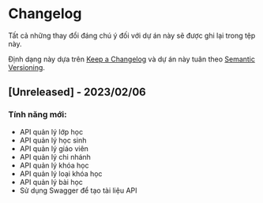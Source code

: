# Changelog

Tất cả những thay đổi đáng chú ý đối với dự án này sẽ được ghi lại trong tệp này.

Định dạng này dựa trên [Keep a Changelog](https://keepachangelog.com/en/1.0.0/) và dự án này tuân theo [Semantic Versioning](https://semver.org/spec/v2.0.0.html).

## [Unreleased] - 2023/02/06

### Tính năng mới:

- API quản lý lớp học
- API quản lý học sinh
- API quản lý giáo viên
- API quản lý chi nhánh
- API quản lý khóa học
- API quản lý loại khóa học
- API quản lý bài học
- Sử dụng Swagger để tạo tài liệu API
